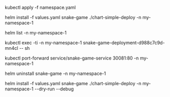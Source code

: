 kubectl apply -f namespace.yaml

helm install -f values.yaml snake-game ./chart-simple-deploy -n my-namespace-1

helm list -n my-namespace-1

kubectl exec -ti -n my-namespace-1 snake-game-deployment-d988c7c9d-mn4cl -- sh

kubectl port-forward service/snake-game-service 30081:80 -n my-namespace-1

helm uninstall snake-game -n my-namespace-1

helm install -f values.yaml snake-game ./chart-simple-deploy -n my-namespace-1 --dry-run --debug

